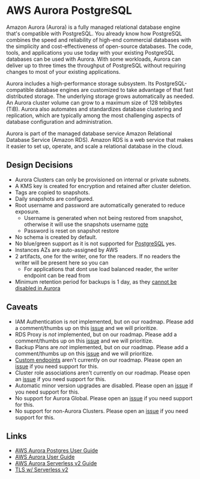 # AWS Aurora PostgreSQL

Amazon Aurora (Aurora) is a fully managed relational database engine that's compatible with PostgreSQL. You already know how PostgreSQL combines the speed and reliability of high-end commercial databases with the simplicity and cost-effectiveness of open-source databases. The code, tools, and applications you use today with your existing PostgreSQL databases can be used with Aurora. With some workloads, Aurora can deliver up to three times the throughput of PostgreSQL without requiring changes to most of your existing applications.

Aurora includes a high-performance storage subsystem. Its PostgreSQL-compatible database engines are customized to take advantage of that fast distributed storage. The underlying storage grows automatically as needed. An Aurora cluster volume can grow to a maximum size of 128 tebibytes (TiB). Aurora also automates and standardizes database clustering and replication, which are typically among the most challenging aspects of database configuration and administration.

Aurora is part of the managed database service Amazon Relational Database Service (Amazon RDS). Amazon RDS is a web service that makes it easier to set up, operate, and scale a relational database in the cloud.

## Design Decisions

* Aurora Clusters can only be provisioned on internal or private subnets.
* A KMS key is created for encryption and retained after cluster deletion.
* Tags are copied to snapshots.
* Daily snapshots are configured.
* Root username and password are automatically generated to reduce exposure.
  * Username is generated when not being restored from snapshot, otherwise it will use the snapshots username [note](https://github.com/hashicorp/terraform-provider-aws/pull/9505/files#diff-9d869fc908da636b09ac45e62cd373de7223e04ab7a2279385d6ea31004fcbacR92)
  * Password is reset on snapshot restore
* No schema is created by default.
* No blue/green support as it is not supported for [PostgreSQL](https://docs.aws.amazon.com/AmazonRDS/latest/AuroraUserGuide/blue-green-deployments-overview.html) yes.
* Instances AZs are auto-assigned by AWS
* 2 artifacts, one for the writer, one for the readers. If no readers the writer will be present here so you can
  * For applications that dont use load balanced reader, the writer endpoint can be read from
* Minimum retention period for backups is 1 day, as they [cannot be disabled in Aurora](https://docs.aws.amazon.com/AmazonRDS/latest/AuroraUserGuide/Aurora.Managing.Backups.html)

## Caveats


* IAM Authentication is *not* implemented, but on our roadmap. Please add a comment/thumbs up on this [issue](https://github.com/massdriver-cloud/aws-aurora-postgresql/issues/4) and we will prioritize.
* RDS Proxy is *not* implemented, but on our roadmap. Please add a comment/thumbs up on this [issue](https://github.com/massdriver-cloud/aws-aurora-postgresql/issues/3) and we will prioritize.
* Backup Plans are *not* implemented, but on our roadmap. Please add a comment/thumbs up on this [issue](https://github.com/massdriver-cloud/aws-aurora-postgresql/issues/5) and we will prioritize.
* [Custom endpoints](https://docs.aws.amazon.com/AmazonRDS/latest/AuroraUserGuide/Aurora.Overview.Endpoints.html#Aurora.Endpoints.Cluster) aren't currently on our roadmap. Please open an [issue](https://github.com/massdriver-cloud/aws-aurora-postgresql/issues) if you need support for this.
* Cluster role associations aren't currently on our roadmap. Please open an [issue](https://github.com/massdriver-cloud/aws-aurora-postgresql/issues) if you need support for this.
* Automatic minor version upgrades are disabled. Please open an [issue](https://github.com/massdriver-cloud/aws-aurora-postgresql/issues) if you need support for this.
* No support for Aurora Global. Please open an [issue](https://github.com/massdriver-cloud/aws-aurora-postgresql/issues) if you need support for this.
* No support for non-Aurora Clusters. Please open an [issue](https://github.com/massdriver-cloud/aws-aurora-postgresql/issues) if you need support for this.


## Links

* [AWS Aurora Postgres User Guide](https://docs.aws.amazon.com/AmazonRDS/latest/AuroraUserGuide/Aurora.AuroraPostgreSQL.html)
* [AWS Aurora User Guide](https://docs.aws.amazon.com/AmazonRDS/latest/AuroraUserGuide/Aurora.Overview.html)
* [AWS Aurora Serverless v2 Guide](https://docs.aws.amazon.com/AmazonRDS/latest/AuroraUserGuide/aurora-serverless-v2.html)
* [TLS w/ Serverless v2](https://docs.aws.amazon.com/AmazonRDS/latest/AuroraUserGuide/aurora-serverless-v2-administration.html#aurora-serverless-v2.tls)

